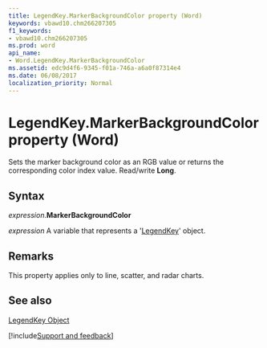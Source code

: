 ```yaml
---
title: LegendKey.MarkerBackgroundColor property (Word)
keywords: vbawd10.chm266207305
f1_keywords:
- vbawd10.chm266207305
ms.prod: word
api_name:
- Word.LegendKey.MarkerBackgroundColor
ms.assetid: edc9d4f6-9345-f01a-746a-a6a0f87314e4
ms.date: 06/08/2017
localization_priority: Normal
---
```



# LegendKey.MarkerBackgroundColor property (Word)

Sets the marker background color as an RGB value or returns the corresponding color index value. Read/write  **Long**.


## Syntax

_expression_.**MarkerBackgroundColor**

_expression_ A variable that represents a '[LegendKey](Word.LegendKey.md)' object.


## Remarks

This property applies only to line, scatter, and radar charts. 


## See also


[LegendKey Object](Word.LegendKey.md)

[!include[Support and feedback](~/includes/feedback-boilerplate.md)]